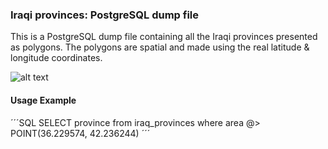 ### Iraqi provinces: PostgreSQL dump file

This is a PostgreSQL dump file containing all the Iraqi provinces presented as polygons. The polygons are spatial and made using the real latitude & longitude coordinates.

![alt text](http://abulewis.com/images/iraqi_provinces.png "Screendump")


#### Usage Example

´´´SQL
SELECT province from iraq_provinces where area @> POINT(36.229574, 42.236244)
´´´